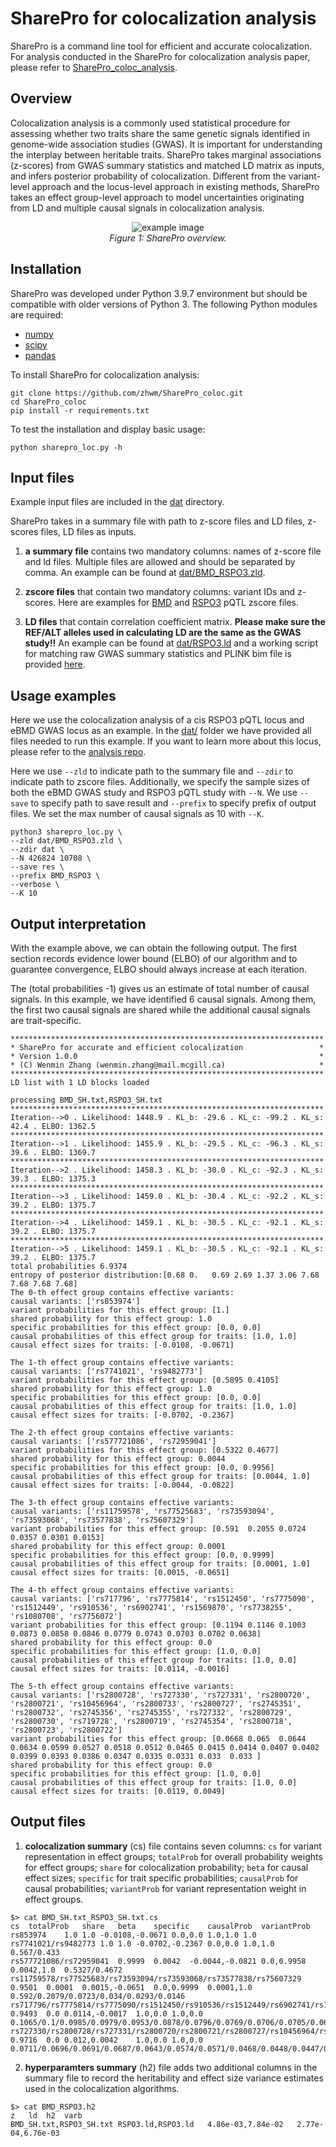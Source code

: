 # SharePro for colocalization analysis

SharePro is a command line tool for efficient and accurate colocalization. For analysis conducted in the SharePro for colocalization analysis paper, please refer to [SharePro_coloc_analysis](https://github.com/zhwm/sharepro_coloc_analysis).

## Overview 

Colocalization analysis is a commonly used statistical procedure for assessing whether two traits share the same genetic signals identified in genome-wide association studies (GWAS). It is important for understanding the interplay between heritable traits.
SharePro takes marginal associations (z-scores) from GWAS summary statistics and matched LD matrix as inputs, and infers posterior probability of colocalization. Different from the variant-level approach and the locus-level approach in existing methods, SharePro takes an effect group-level approach to model uncertainties originating from LD and multiple causal signals in colocalization analysis. 

<p align="center">
  <img src="doc/SharePro_loc.png" alt="example image">
  <br>
  <em>Figure 1: SharePro overview.</em>
</p>

## Installation

SharePro was developed under Python 3.9.7 environment but should be compatible with older versions of Python 3. The following Python modules are required:

* [numpy](http://www.numpy.org/)
* [scipy](http://www.scipy.org/)
* [pandas](https://pandas.pydata.org/getpandas.html)

To install SharePro for colocalization analysis:

```
git clone https://github.com/zhwm/SharePro_coloc.git
cd SharePro_coloc
pip install -r requirements.txt 
``` 

To test the installation and display basic usage:
```
python sharepro_loc.py -h
```

## Input files

Example input files are included in the [dat](dat/) directory.

SharePro takes in a summary file with path to z-score files and LD files, z-scores files, LD files as inputs.

1. **a summary file** contains two mandatory columns: names of z-score file and ld files. Multiple files are allowed and should be separated by comma. An example can be found at [dat/BMD_RSPO3.zld](dat/BMD_RSPO3.zld).

2. **zscore files** that contain two mandatory columns: variant IDs and z-scores. Here are examples for [BMD](dat/BMD_SH.txt) and [RSPO3](dat/RSPO3_SH.txt) pQTL zscore files.

3. **LD files** that contain correlation coefficient matrix. **Please make sure the REF/ALT alleles used in calculating LD are the same as the GWAS study!!** An example can be found at [dat/RSPO3.ld](dat/RSPO3.ld) and a working script for matching raw GWAS summary statistics and PLINK bim file is provided [here](match_bim_ss.py).
## Usage examples

Here we use the colocalization analysis of a cis RSPO3 pQTL locus and eBMD GWAS locus as an example. In the [dat/](dat/) folder we have provided all files needed to run this example.
If you want to learn more about this locus, please refer to the [analysis repo](https://github.com/zhwm/SharePro_coloc_analysis/tree/main/dat).

Here we use `--zld` to indicate path to the summary file and `--zdir` to indicate path to zscore files.
Additionally, we specify the sample sizes of both the eBMD GWAS study and RSPO3 pQTL study with `--N`.
We use `--save` to specify path to save result and `--prefix` to specify prefix of output files. We set the max number of causal signals as 10 with `--K`.

```
python3 sharepro_loc.py \
--zld dat/BMD_RSPO3.zld \
--zdir dat \
--N 426824 10708 \
--save res \
--prefix BMD_RSPO3 \
--verbose \
--K 10
```

## Output interpretation

With the example above, we can obtain the following output. The first section records evidence lower bound (ELBO) of our algorithm and to guarantee convergence, ELBO should always increase at each iteration.

The (total probabilities -1) gives us an estimate of total number of causal signals. In this example, we have identified 6 causal signals. Among them, the first two causal signals are shared while the additional causal signals are trait-specific.

```
**********************************************************************
* SharePro for accurate and efficient colocalization                 *
* Version 1.0.0                                                      *
* (C) Wenmin Zhang (wenmin.zhang@mail.mcgill.ca)                     *
**********************************************************************
LD list with 1 LD blocks loaded

processing BMD_SH.txt,RSPO3_SH.txt
**********************************************************************
Iteration-->0 . Likelihood: 1448.9 . KL_b: -29.6 . KL_c: -99.2 . KL_s: 42.4 . ELBO: 1362.5
**********************************************************************
Iteration-->1 . Likelihood: 1455.9 . KL_b: -29.5 . KL_c: -96.3 . KL_s: 39.6 . ELBO: 1369.7
**********************************************************************
Iteration-->2 . Likelihood: 1458.3 . KL_b: -30.0 . KL_c: -92.3 . KL_s: 39.3 . ELBO: 1375.3
**********************************************************************
Iteration-->3 . Likelihood: 1459.0 . KL_b: -30.4 . KL_c: -92.2 . KL_s: 39.2 . ELBO: 1375.7
**********************************************************************
Iteration-->4 . Likelihood: 1459.1 . KL_b: -30.5 . KL_c: -92.1 . KL_s: 39.2 . ELBO: 1375.7
**********************************************************************
Iteration-->5 . Likelihood: 1459.1 . KL_b: -30.5 . KL_c: -92.1 . KL_s: 39.2 . ELBO: 1375.7
total probabilities 6.9374
entropy of posterior distribution:[0.68 0.   0.69 2.69 1.37 3.06 7.68 7.68 7.68 7.68]
The 0-th effect group contains effective variants:
causal variants: ['rs853974']
variant probabilities for this effect group: [1.]
shared probability for this effect group: 1.0
specific probabilities for this effect group: [0.0, 0.0]
causal probabilities of this effect group for traits: [1.0, 1.0]
causal effect sizes for traits: [-0.0108, -0.0671]

The 1-th effect group contains effective variants:
causal variants: ['rs7741021', 'rs9482773']
variant probabilities for this effect group: [0.5895 0.4105]
shared probability for this effect group: 1.0
specific probabilities for this effect group: [0.0, 0.0]
causal probabilities of this effect group for traits: [1.0, 1.0]
causal effect sizes for traits: [-0.0702, -0.2367]

The 2-th effect group contains effective variants:
causal variants: ['rs577721086', 'rs72959041']
variant probabilities for this effect group: [0.5322 0.4677]
shared probability for this effect group: 0.0044
specific probabilities for this effect group: [0.0, 0.9956]
causal probabilities of this effect group for traits: [0.0044, 1.0]
causal effect sizes for traits: [-0.0044, -0.0822]

The 3-th effect group contains effective variants:
causal variants: ['rs11759578', 'rs77525683', 'rs73593094', 'rs73593068', 'rs73577838', 'rs75607329']
variant probabilities for this effect group: [0.591  0.2055 0.0724 0.0357 0.0301 0.0153]
shared probability for this effect group: 0.0001
specific probabilities for this effect group: [0.0, 0.9999]
causal probabilities of this effect group for traits: [0.0001, 1.0]
causal effect sizes for traits: [0.0015, -0.0651]

The 4-th effect group contains effective variants:
causal variants: ['rs717796', 'rs7775814', 'rs1512450', 'rs7775090', 'rs1512449', 'rs910536', 'rs6902741', 'rs1569870', 'rs7738255', 'rs1080708', 'rs7756072']
variant probabilities for this effect group: [0.1194 0.1146 0.1003 0.0873 0.0858 0.0846 0.0779 0.0743 0.0703 0.0702 0.0638]
shared probability for this effect group: 0.0
specific probabilities for this effect group: [1.0, 0.0]
causal probabilities of this effect group for traits: [1.0, 0.0]
causal effect sizes for traits: [0.0114, -0.0016]

The 5-th effect group contains effective variants:
causal variants: ['rs2800728', 'rs727330', 'rs727331', 'rs2800720', 'rs2800721', 'rs10456964', 'rs2800733', 'rs2800727', 'rs2745351', 'rs2800732', 'rs2745356', 'rs2745355', 'rs727332', 'rs2800729', 'rs2800730', 'rs719728', 'rs2800719', 'rs2745354', 'rs2800718', 'rs2800723', 'rs2800722']
variant probabilities for this effect group: [0.0668 0.065  0.0644 0.0634 0.0599 0.0527 0.0518 0.0512 0.0465 0.0415 0.0414 0.0407 0.0402 0.0399 0.0393 0.0386 0.0347 0.0335 0.0331 0.033  0.033 ]
shared probability for this effect group: 0.0
specific probabilities for this effect group: [1.0, 0.0]
causal probabilities of this effect group for traits: [1.0, 0.0]
causal effect sizes for traits: [0.0119, 0.0049]
```

## Output files

1. **colocalization summary** (cs) file contains seven columns: 
`cs` for variant representation in effect groups; 
`totalProb` for overall probability weights for effect groups; 
`share` for colocalization probability;
`beta` for causal effect sizes;
`specific` for trait specific probabilities;
`causalProb` for causal probabilities; 
`variantProb` for variant representation weight in effect groups.

```
$> cat BMD_SH.txt_RSPO3_SH.txt.cs 
cs	totalProb	share	beta	specific	causalProb	variantProb
rs853974	1.0	1.0	-0.0108,-0.0671	0.0,0.0	1.0,1.0	1.0
rs7741021/rs9482773	1.0	1.0	-0.0702,-0.2367	0.0,0.0	1.0,1.0	0.567/0.433
rs577721086/rs72959041	0.9999	0.0042	-0.0044,-0.0821	0.0,0.9958	0.0042,1.0	0.5327/0.4672
rs11759578/rs77525683/rs73593094/rs73593068/rs73577838/rs75607329	0.9501	0.0001	0.0015,-0.0651	0.0,0.9999	0.0001,1.0	0.592/0.2079/0.0723/0.034/0.0293/0.0146
rs717796/rs7775814/rs7775090/rs1512450/rs910536/rs1512449/rs6902741/rs1569870/rs1080708/rs7738255/rs7756072	0.9493	0.0	0.0114,-0.0017	1.0,0.0	1.0,0.0	0.1065/0.1/0.0985/0.0979/0.0953/0.0878/0.0796/0.0769/0.0706/0.0705/0.0657
rs727330/rs2800728/rs727331/rs2800720/rs2800721/rs2800727/rs10456964/rs2800733/rs2800730/rs2745351/rs2800729/rs2800732/rs719728/rs2745356/rs2745355/rs727332/rs2800719/rs2745354/rs2800718/rs10456965/rs2800723	0.9716	0.0	0.012,0.0042	1.0,0.0	1.0,0.0	0.0711/0.0696/0.0691/0.0687/0.0643/0.0574/0.0571/0.0468/0.0448/0.0447/0.0447/0.042/0.0404/0.0354/0.0348/0.0342/0.0308/0.0296/0.029/0.0287/0.0284

```

2. **hyperparamters summary** (h2) file adds two additional columns in the summary file to record the heritability and effect size variance estimates used in the colocalization algorithms.

```
$> cat BMD_RSPO3.h2              
z	ld	h2	varb
BMD_SH.txt,RSPO3_SH.txt	RSPO3.ld,RSPO3.ld	4.86e-03,7.84e-02	2.77e-04,6.76e-03
```